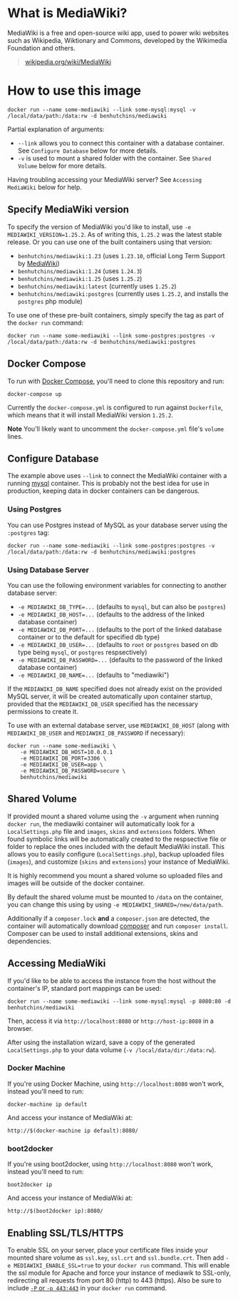 # What is MediaWiki?

MediaWiki is a free and open-source wiki app, used to power wiki websites such
as Wikipedia, Wiktionary and Commons, developed by the Wikimedia Foundation and
others.

> [wikipedia.org/wiki/MediaWiki](https://en.wikipedia.org/wiki/MediaWiki)

# How to use this image

    docker run --name some-mediawiki --link some-mysql:mysql -v /local/data/path:/data:rw -d benhutchins/mediawiki

Partial explanation of arguments:

 - `--link` allows you to connect this container with a database container. See `Configure Database` below for more details.
 - `-v` is used to mount a shared folder with the container. See `Shared Volume` below for more details.

 Having troubling accessing your MediaWiki server? See `Accessing MediaWiki` below for help.

## Specify MediaWiki version

To specify the version of MediaWiki you'd like to install, use `-e MEDIAWIKI_VERSION=1.25.2`. As of writing this, `1.25.2` was the latest stable release. Or you can use one of the built containers using that version:

 - `benhutchins/mediawiki:1.23` (uses `1.23.10`, official Long Term Support by [MediaWiki](https://www.mediawiki.org/wiki/MediaWiki))
 - `benhutchins/mediawiki:1.24` (uses `1.24.3`)
 - `benhutchins/mediawiki:1.25` (uses `1.25.2`)
 - `benhutchins/mediawiki:latest` (currently uses `1.25.2`)
 - `benhutchins/mediawiki:postgres` (currently uses `1.25.2`, and installs the `postgres` php module)

To use one of these pre-built containers, simply specify the tag as part of the `docker run` command:

    docker run --name some-mediawiki --link some-postgres:postgres -v /local/data/path:/data:rw -d benhutchins/mediawiki:postgres

## Docker Compose

To run with [Docker Compose](https://docs.docker.com/compose/install/), you'll need to clone this repository and run:

    docker-compose up

Currently the `docker-compose.yml` is configured to run against `Dockerfile`, which means that it will install MediaWiki version `1.25.2`.

**Note** You'll likely want to uncomment the `docker-compose.yml` file's `volume` lines.

## Configure Database

The example above uses `--link` to connect the MediaWiki container with a running [mysql](https://hub.docker.com/_/mysql/) container. This is probably not the best idea for use in production, keeping data in docker containers can be dangerous.

### Using Postgres

You can use Postgres instead of MySQL as your database server using the `:postgres` tag:

    docker run --name some-mediawiki --link some-postgres:postgres -v /local/data/path:/data:rw -d benhutchins/mediawiki:postgres

### Using Database Server

You can use the following environment variables for connecting to another database server:

 - `-e MEDIAWIKI_DB_TYPE=...` (defaults to `mysql`, but can also be `postgres`)
 - `-e MEDIAWIKI_DB_HOST=...` (defaults to the address of the linked database container)
 - `-e MEDIAWIKI_DB_PORT=...` (defaults to the port of the linked database container or to the default for specified db type)
 - `-e MEDIAWIKI_DB_USER=...` (defaults to `root` or `postgres` based on db type being `mysql`, or `postgres` respsectively)
 - `-e MEDIAWIKI_DB_PASSWORD=...` (defaults to the password of the linked database container)
 - `-e MEDIAWIKI_DB_NAME=...` (defaults to "mediawiki")

If the `MEDIAWIKI_DB_NAME` specified does not already exist on the provided MySQL
server, it will be created automatically upon container startup, provided
that the `MEDIAWIKI_DB_USER` specified has the necessary permissions to create
it.

To use with an external database server, use `MEDIAWIKI_DB_HOST` (along with
`MEDIAWIKI_DB_USER` and `MEDIAWIKI_DB_PASSWORD` if necessary):

    docker run --name some-mediawiki \
        -e MEDIAWIKI_DB_HOST=10.0.0.1
        -e MEDIAWIKI_DB_PORT=3306 \
        -e MEDIAWIKI_DB_USER=app \
        -e MEDIAWIKI_DB_PASSWORD=secure \
        benhutchins/mediawiki

## Shared Volume

If provided mount a shared volume using the `-v` argument when running `docker run`, the mediawiki container will automatically look for a `LocalSettings.php` file and `images`, `skins` and `extensions` folders. When found symbolic links will be automatically created to the respsective file or folder to replace the ones included with the default MediaWiki install. This allows you to easily configure (`LocalSettings.php`), backup uploaded files (`images`), and customize (`skins` and `extensions`) your instance of MediaWiki.

It is highly recommend you mount a shared volume so uploaded files and images will be outside of the docker container.

By default the shared volume must be mounted to `/data` on the container, you can change this using by using `-e MEDIAWIKI_SHARED=/new/data/path`.

Additionally if a `composer.lock` **and** a `composer.json` are detected, the container will automatically download [composer](https://getcomposer.org) and run `composer install`. Composer can be used to install additional extensions, skins and dependencies.

## Accessing MediaWiki

If you'd like to be able to access the instance from the host without the
container's IP, standard port mappings can be used:

    docker run --name some-mediawiki --link some-mysql:mysql -p 8080:80 -d benhutchins/mediawiki

Then, access it via `http://localhost:8080` or `http://host-ip:8080` in a browser.

After using the installation wizard, save a copy of the generated `LocalSettings.php` to your data volume (`-v /local/data/dir:/data:rw`).

### Docker Machine

If you're using Docker Machine, using `http://localhost:8080` won't work, instead you'll need to run:

    docker-machine ip default

And access your instance of MediaWiki at:

    http://$(docker-machine ip default):8080/

### boot2docker

If you're using boot2docker, using `http://localhost:8080` won't work, instead you'll need to run:

    boot2docker ip

And access your instance of MediaWiki at:

    http://$(boot2docker ip):8080/

## Enabling SSL/TLS/HTTPS

To enable SSL on your server, place your certificate files inside your mounted share volume as `ssl.key`, `ssl.crt` and `ssl.bundle.crt`.  Then add `-e MEDIAWIKI_ENABLE_SSL=true` to your `docker run` command. This will enable the ssl module for Apache and force your instance of mediawik to SSL-only, redirecting all requests from port 80 (http) to 443 (https). Also be sure to include [`-P` or `-p 443:443`](https://docs.docker.com/reference/run/#expose-incoming-ports) in your `docker run` command.
